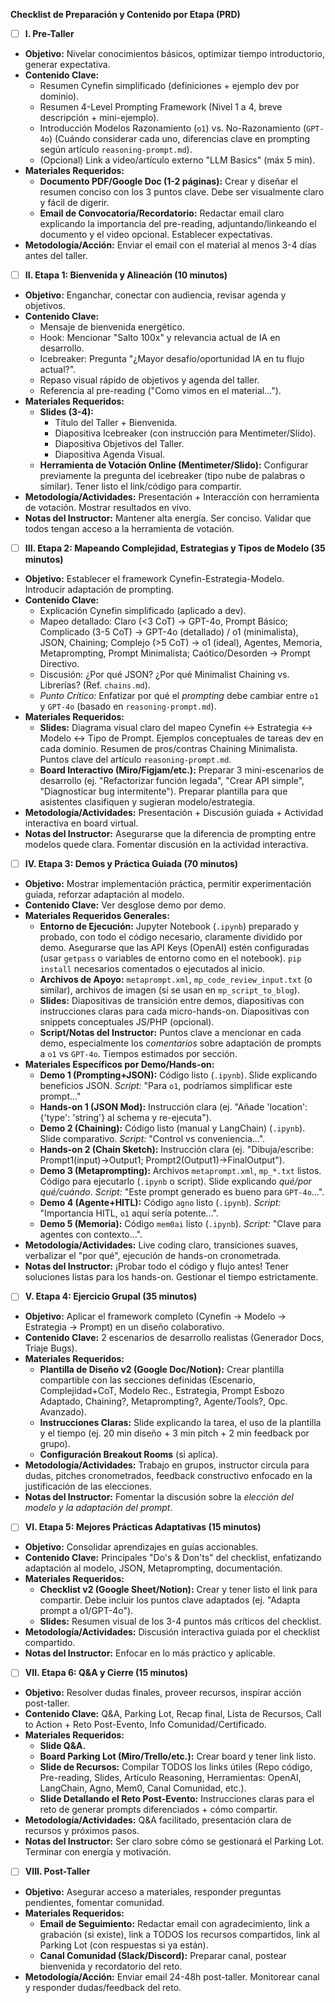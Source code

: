 **Checklist de Preparación y Contenido por Etapa (PRD)**

- [ ] **I. Pre-Taller**

*   **Objetivo:** Nivelar conocimientos básicos, optimizar tiempo introductorio, generar expectativa.
*   **Contenido Clave:**
    *   Resumen Cynefin simplificado (definiciones + ejemplo dev por dominio).
    *   Resumen 4-Level Prompting Framework (Nivel 1 a 4, breve descripción + mini-ejemplo).
    *   Introducción Modelos Razonamiento (`o1`) vs. No-Razonamiento (`GPT-4o`) (Cuándo considerar cada uno, diferencias clave en prompting según artículo `reasoning-prompt.md`).
    *   (Opcional) Link a video/artículo externo "LLM Basics" (máx 5 min).
*   **Materiales Requeridos:**
    *   **Documento PDF/Google Doc (1-2 páginas):** Crear y diseñar el resumen conciso con los 3 puntos clave. Debe ser visualmente claro y fácil de digerir.
    *   **Email de Convocatoria/Recordatorio:** Redactar email claro explicando la importancia del pre-reading, adjuntando/linkeando el documento y el video opcional. Establecer expectativas.
*   **Metodología/Acción:** Enviar el email con el material al menos 3-4 días antes del taller.

- [ ] **II. Etapa 1: Bienvenida y Alineación (10 minutos)**

*   **Objetivo:** Enganchar, conectar con audiencia, revisar agenda y objetivos.
*   **Contenido Clave:**
    *   Mensaje de bienvenida energético.
    *   Hook: Mencionar "Salto 100x" y relevancia actual de IA en desarrollo.
    *   Icebreaker: Pregunta "¿Mayor desafío/oportunidad IA en tu flujo actual?".
    *   Repaso visual rápido de objetivos y agenda del taller.
    *   Referencia al pre-reading ("Como vimos en el material...").
*   **Materiales Requeridos:**
    *   **Slides (3-4):**
        *   Título del Taller + Bienvenida.
        *   Diapositiva Icebreaker (con instrucción para Mentimeter/Slido).
        *   Diapositiva Objetivos del Taller.
        *   Diapositiva Agenda Visual.
    *   **Herramienta de Votación Online (Mentimeter/Slido):** Configurar previamente la pregunta del icebreaker (tipo nube de palabras o similar). Tener listo el link/código para compartir.
*   **Metodología/Actividades:** Presentación + Interacción con herramienta de votación. Mostrar resultados en vivo.
*   **Notas del Instructor:** Mantener alta energía. Ser conciso. Validar que todos tengan acceso a la herramienta de votación.

- [ ] **III. Etapa 2: Mapeando Complejidad, Estrategias y Tipos de Modelo (35 minutos)**

*   **Objetivo:** Establecer el framework Cynefin-Estrategia-Modelo. Introducir adaptación de prompting.
*   **Contenido Clave:**
    *   Explicación Cynefin simplificado (aplicado a dev).
    *   Mapeo detallado: Claro (<3 CoT) -> GPT-4o, Prompt Básico; Complicado (3-5 CoT) -> GPT-4o (detallado) / o1 (minimalista), JSON, Chaining; Complejo (>5 CoT) -> o1 (ideal), Agentes, Memoria, Metaprompting, Prompt Minimalista; Caótico/Desorden -> Prompt Directivo.
    *   Discusión: ¿Por qué JSON? ¿Por qué Minimalist Chaining vs. Librerías? (Ref. `chains.md`).
    *   *Punto Crítico:* Enfatizar por qué el *prompting* debe cambiar entre `o1` y `GPT-4o` (basado en `reasoning-prompt.md`).
*   **Materiales Requeridos:**
    *   **Slides:** Diagrama visual claro del mapeo Cynefin <-> Estrategia <-> Modelo <-> Tipo de Prompt. Ejemplos conceptuales de tareas dev en cada dominio. Resumen de pros/contras Chaining Minimalista. Puntos clave del artículo `reasoning-prompt.md`.
    *   **Board Interactivo (Miro/Figjam/etc.):** Preparar 3 mini-escenarios de desarrollo (ej. "Refactorizar función legada", "Crear API simple", "Diagnosticar bug intermitente"). Preparar plantilla para que asistentes clasifiquen y sugieran modelo/estrategia.
*   **Metodología/Actividades:** Presentación + Discusión guiada + Actividad interactiva en board virtual.
*   **Notas del Instructor:** Asegurarse que la diferencia de prompting entre modelos quede clara. Fomentar discusión en la actividad interactiva.

- [ ] **IV. Etapa 3: Demos y Práctica Guiada (70 minutos)**

*   **Objetivo:** Mostrar implementación práctica, permitir experimentación guiada, reforzar adaptación al modelo.
*   **Contenido Clave:** Ver desglose demo por demo.
*   **Materiales Requeridos Generales:**
    *   **Entorno de Ejecución:** Jupyter Notebook (`.ipynb`) preparado y probado, con todo el código necesario, claramente dividido por demo. Asegurarse que las API Keys (OpenAI) estén configuradas (usar `getpass` o variables de entorno como en el notebook). `pip install` necesarios comentados o ejecutados al inicio.
    *   **Archivos de Apoyo:** `metaprompt.xml`, `mp_code_review_input.txt` (o similar), archivos de imagen (si se usan en `mp_script_to_blog`).
    *   **Slides:** Diapositivas de transición entre demos, diapositivas con instrucciones claras para cada micro-hands-on. Diapositivas con snippets conceptuales JS/PHP (opcional).
    *   **Script/Notas del Instructor:** Puntos clave a mencionar en cada demo, especialmente los *comentarios* sobre adaptación de prompts a `o1` vs `GPT-4o`. Tiempos estimados por sección.
*   **Materiales Específicos por Demo/Hands-on:**
    *   **Demo 1 (Prompting+JSON):** Código listo (`.ipynb`). Slide explicando beneficios JSON. *Script:* "Para `o1`, podríamos simplificar este prompt..."
    *   **Hands-on 1 (JSON Mod):** Instrucción clara (ej. "Añade 'location': {'type': 'string'} al schema y re-ejecuta").
    *   **Demo 2 (Chaining):** Código listo (manual y LangChain) (`.ipynb`). Slide comparativo. *Script:* "Control vs conveniencia...".
    *   **Hands-on 2 (Chain Sketch):** Instrucción clara (ej. "Dibuja/escribe: Prompt1(input)->Output1; Prompt2(Output1)->FinalOutput").
    *   **Demo 3 (Metaprompting):** Archivos `metaprompt.xml`, `mp_*.txt` listos. Código para ejecutarlo (`.ipynb` o script). Slide explicando *qué/por qué/cuándo*. *Script:* "Este prompt generado es bueno para `GPT-4o`...".
    *   **Demo 4 (Agente+HITL):** Código `agno` listo (`.ipynb`). *Script:* "Importancia HITL, `o1` aquí sería potente...".
    *   **Demo 5 (Memoria):** Código `mem0ai` listo (`.ipynb`). *Script:* "Clave para agentes con contexto...".
*   **Metodología/Actividades:** Live coding claro, transiciones suaves, verbalizar el "por qué", ejecución de hands-on cronometrada.
*   **Notas del Instructor:** ¡Probar todo el código y flujo antes! Tener soluciones listas para los hands-on. Gestionar el tiempo estrictamente.

- [ ] **V. Etapa 4: Ejercicio Grupal (35 minutos)**

*   **Objetivo:** Aplicar el framework completo (Cynefin -> Modelo -> Estrategia -> Prompt) en un diseño colaborativo.
*   **Contenido Clave:** 2 escenarios de desarrollo realistas (Generador Docs, Triaje Bugs).
*   **Materiales Requeridos:**
    *   **Plantilla de Diseño v2 (Google Doc/Notion):** Crear plantilla compartible con las secciones definidas (Escenario, Complejidad+CoT, Modelo Rec., Estrategia, Prompt Esbozo Adaptado, Chaining?, Metaprompting?, Agente/Tools?, Opc. Avanzado).
    *   **Instrucciones Claras:** Slide explicando la tarea, el uso de la plantilla y el tiempo (ej. 20 min diseño + 3 min pitch + 2 min feedback por grupo).
    *   **Configuración Breakout Rooms** (si aplica).
*   **Metodología/Actividades:** Trabajo en grupos, instructor circula para dudas, pitches cronometrados, feedback constructivo enfocado en la justificación de las elecciones.
*   **Notas del Instructor:** Fomentar la discusión sobre la *elección del modelo y la adaptación del prompt*.

- [ ] **VI. Etapa 5: Mejores Prácticas Adaptativas (15 minutos)**

*   **Objetivo:** Consolidar aprendizajes en guías accionables.
*   **Contenido Clave:** Principales "Do's & Don'ts" del checklist, enfatizando adaptación al modelo, JSON, Metaprompting, documentación.
*   **Materiales Requeridos:**
    *   **Checklist v2 (Google Sheet/Notion):** Crear y tener listo el link para compartir. Debe incluir los puntos clave adaptados (ej. "Adapta prompt a o1/GPT-4o").
    *   **Slides:** Resumen visual de los 3-4 puntos más críticos del checklist.
*   **Metodología/Actividades:** Discusión interactiva guiada por el checklist compartido.
*   **Notas del Instructor:** Enfocar en lo más práctico y aplicable.

- [ ] **VII. Etapa 6: Q&A y Cierre (15 minutos)**

*   **Objetivo:** Resolver dudas finales, proveer recursos, inspirar acción post-taller.
*   **Contenido Clave:** Q&A, Parking Lot, Recap final, Lista de Recursos, Call to Action + Reto Post-Evento, Info Comunidad/Certificado.
*   **Materiales Requeridos:**
    *   **Slide Q&A.**
    *   **Board Parking Lot (Miro/Trello/etc.):** Crear board y tener link listo.
    *   **Slide de Recursos:** Compilar TODOS los links útiles (Repo código, Pre-reading, Slides, Artículo Reasoning, Herramientas: OpenAI, LangChain, Agno, Mem0, Canal Comunidad, etc.).
    *   **Slide Detallando el Reto Post-Evento:** Instrucciones claras para el reto de generar prompts diferenciados + cómo compartir.
*   **Metodología/Actividades:** Q&A facilitado, presentación clara de recursos y próximos pasos.
*   **Notas del Instructor:** Ser claro sobre cómo se gestionará el Parking Lot. Terminar con energía y motivación.

- [ ] **VIII. Post-Taller**

*   **Objetivo:** Asegurar acceso a materiales, responder preguntas pendientes, fomentar comunidad.
*   **Materiales Requeridos:**
    *   **Email de Seguimiento:** Redactar email con agradecimiento, link a grabación (si existe), link a TODOS los recursos compartidos, link al Parking Lot (con respuestas si ya están).
    *   **Canal Comunidad (Slack/Discord):** Preparar canal, postear bienvenida y recordatorio del reto.
*   **Metodología/Acción:** Enviar email 24-48h post-taller. Monitorear canal y responder dudas/feedback del reto.
